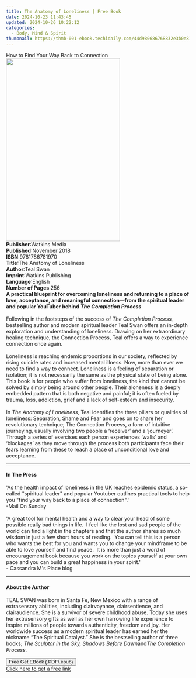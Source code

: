 ```yaml
---
title: The Anatomy of Loneliness | Free Book
date: 2024-10-23 11:43:45
updated: 2024-10-26 10:22:12
categories:
  - Body, Mind & Spirit
thumbnail: https://thmb-001-ebook.techidaily.com/44d980686768832e3b0e81491e2b10af7f1405423cea335c18348cfe758a7f02.jpg
---
```

<main id="book-container">
  <div class="flex flex-col">
    <div class="book-brief flex-1 py-6 px-4 sm:p-6 md:py-10 md:px-8">
      <!-- brief-->
      <div class="book-brief-main">How to Find Your Way Back to Connection</div>
    </div>
    <div
      class="book-meta-info flex-1 grid gap-4 col-start-1 col-end-3 row-start-1 sm:mb-6 sm:grid-cols-4 lg:gap-6 lg:col-start-2 lg:row-end-6 lg:row-span-6 lg:mb-0"
    >
      <div
        class="book-meta-info-left place-content-center mt-4 p-4 text-sm leading-6 col-start-2 col-span-2 dark:text-slate-400"
      >
        <img
          class="w-full h-500 object-cover rounded-lg sm:h-255 sm:col-span-2 lg:col-span-full"
          src="https://img-001-ebook.techidaily.com/fcf52e17bc8c99eecf7ff85995c7fd52ac7c1c9762ed7cec466bbe1a9b7f2863.jpg"
          alt=""
          width="312"
          height="500"
        />
      </div>
      <div
        class="book-meta-info-right mt-2 col-start-1 row-start-2 col-span-3 self-center"
      >
        <!-- meta data  -->
        <div class="flex flex-col px-4 md:px-8">
          <div class="flex-1">
            <strong>Publisher</strong>:<span class="px-2">Watkins Media</span>
          </div>
          <div class="flex-1">
            <strong>Published</strong>:<span class="px-2">November 2018</span>
          </div>
          <div class="flex-1">
            <strong>ISBN</strong>:<span class="px-2">9781786781970</span>
          </div>
          <div class="flex-1">
            <strong>Title</strong>:<span class="px-2"
              >The Anatomy of Loneliness</span
            >
          </div>
          <div class="flex-1">
            <strong>Author</strong>:<span class="px-2">Teal Swan</span>
          </div>
          <div class="flex-1">
            <strong>Imprint</strong>:<span class="px-2"
              >Watkins Publishing</span
            >
          </div>
          <div class="flex-1">
            <strong>Language</strong>:<span class="px-2">English</span>
          </div>
          <div class="flex-1">
            <strong>Number of Pages</strong>:<span class="px-2">256</span>
          </div>
        </div>
      </div>
    </div>
    <div class="book-description flex-1 py-6 px-4 sm:p-6 md:py-10 md:px-8">
      <div class="book-description-main">
        <div accordion-content="" id="description">
          <b
            >A practical blueprint for overcoming loneliness and returning to a
            place of love, acceptance, and meaningful connection—from the
            spiritual leader and popular YouTuber behind
            <i>The Completion Process</i></b
          ><br />
          &nbsp;<br />
          Following in the footsteps of the success of
          <i>The Completion Process,</i> bestselling author and modern spiritual
          leader Teal Swan offers an in-depth exploration and understanding of
          loneliness. Drawing on her extraordinary healing technique, the
          Connection Process, Teal offers a way to experience connection once
          again.<br /><br />
          Loneliness is reaching endemic proportions in our society, reflected
          by rising suicide rates and increased mental illness. Now, more than
          ever we need to find a way to connect. Loneliness is a feeling of
          separation or isolation; it is not necessarily the same as the
          physical state of being alone. This book is for people who suffer from
          loneliness, the kind that cannot be solved by simply being around
          other people. Their aloneness is a deeply embedded pattern that is
          both negative and painful; it is often fueled by trauma, loss,
          addiction, grief and a lack of self-esteem and insecurity.<br />
          &nbsp;<br />
          In <i>The Anatomy of Loneliness,</i> Teal identifies the three pillars
          or qualities of loneliness: Separation, Shame and Fear and goes on to
          share her revolutionary technique; The Connection Process, a form of
          intuitive journeying, usually involving two people a ‘receiver’ and a
          ‘journeyer’. Through a series of exercises each person experiences
          ‘walls’ and ‘blockages’ as they move through the process both
          participants face their fears learning from these to reach a place of
          unconditional love and acceptance.
        </div>
        <div class="accordion-fader"></div>
      </div>
    </div>
    <div class="book-excerpts flex-1 py-6 px-4 sm:p-6 md:py-10 md:px-8">
      <!-- excerpts-->
      <div class="book-excerpts-main">
        <hr />
        <h4 class="placeholder placeholder-heading">
          <span>In The Press</span>
        </h4>
        <p>
          'As the health impact of loneliness in the UK reaches epidemic status,
          a so-called "spiritual leader" and popular Youtuber outlines practical
          tools to help you "find your way back to a place of connection".'<br />-Mail
          On Sunday<br /><br />'A great tool for mental health and a way to
          clear your head of some possible really bad things in life.&nbsp; I
          feel like the lost and sad people of the world can find a light in the
          chapters and that the author shares so much wisdom in just a few short
          hours of reading.&nbsp; You can tell this is a person who wants the
          best for you and wants you to change your mindframe to be able to love
          yourself and find peace.&nbsp; It is more than just a word of
          encouragement book because you work on the topics yourself at your own
          pace and you can build a great happiness in your spirit.'<br />-
          Cassandra M's Place blog
        </p>
      </div>
    </div>
    <div class="book-about-author flex-1 py-6 px-4 sm:p-6 md:py-10 md:px-8">
      <!-- about author-->
      <div class="book-main-author-main">
        <hr />
        <h4 class="placeholder placeholder-heading">
          <span>About the Author</span>
        </h4>
        <p>
          TEAL SWAN was born in Santa Fe, New Mexico with a range of
          extrasensory abilities, including clairvoyance, clairsentience, and
          clairaudience. She is a survivor of severe childhood abuse. Today she
          uses her extrasensory gifts as well as her own harrowing life
          experience to inspire millions of people towards authenticity, freedom
          and joy. Her worldwide success as a modern spiritual leader has earned
          her the nickname “The Spiritual Catalyst.” She is the bestselling
          author of three books;&nbsp;<i
            >The Sculptor in the Sky, Shadows Before Dawn</i
          >and<i>The Completion Process.</i>
        </p>
      </div>
    </div>
    <div class="book-free-get flex-1 py-6 px-4 sm:p-6 md:py-10 md:px-8">
      <button
        id="btn-free-get"
        class="bg-blue-500 hover:bg-blue-700 text-white font-bold py-2 px-4 rounded"
      >
        Free Get EBook (.PDF/.epub)
      </button>
      <div id="countdown-display" class="px-2 text-lg mt-2"></div>
      <a
        id="free-link"
        class="hidden bg-blue-500 hover:bg-blue-700 text-white font-bold py-2 px-4 rounded"
        href="https://www.ebooks.com/en-us/book/96059415/the-anatomy-of-loneliness/teal-swan/"
        target="_blank"
        >Click here to get a free link</a
      >
    </div>
    <script>
      let countdownTime = 0;
      let countdownInterval = null;
      document
        .getElementById('btn-free-get')
        .addEventListener('click', startCountdown);
      function startCountdown() {
        countdownTime = new Date().getTime() + 60000 * 3;
        countdownInterval = setInterval(updateCountdown, 1000);
        document.getElementById('btn-free-get').disabled = true;
        document
          .getElementById('btn-free-get')
          .classList.add('bg-gray-500', 'cursor-not-allowed');
      }
      function updateCountdown() {
        let currentTime = new Date().getTime();
        let timeLeft = countdownTime - currentTime;
        let secondsLeft = Math.floor(timeLeft / 1000);
        document.getElementById('countdown-display').innerHTML =
          `Remaining time: ${secondsLeft} seconds.`;
        if (secondsLeft <= 0) {
          clearInterval(countdownInterval);
          document.getElementById('btn-free-get').classList.add('hidden');
          document.getElementById('free-link').classList.remove('hidden');
          document.getElementById('countdown-display').innerHTML = '';
        }
      }
    </script>
  </div>
</main>
